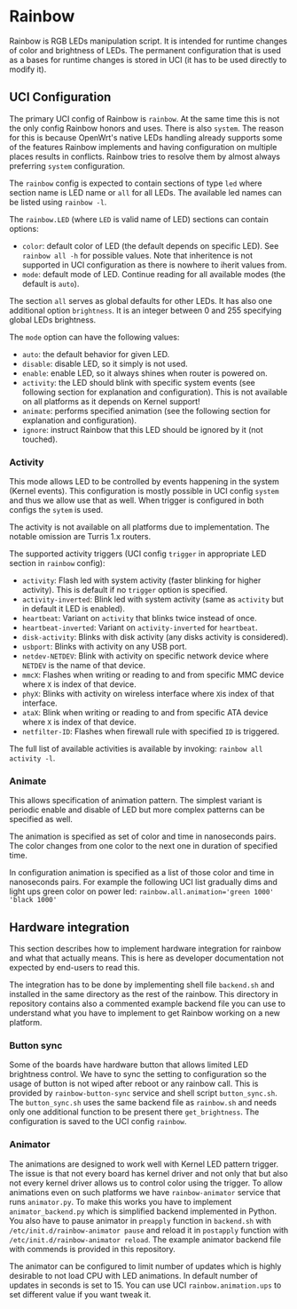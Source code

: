 # Rainbow

Rainbow is RGB LEDs manipulation script. It is intended for runtime changes of
color and brightness of LEDs. The permanent configuration that is used as a
bases for runtime changes is stored in UCI (it has to be used directly to modify
it).


## UCI Configuration

The primary UCI config of Rainbow is `rainbow`. At the same time this is not the
only config Rainbow honors and uses. There is also `system`. The reason for this
is because OpenWrt's native LEDs handling already supports some of the features
Rainbow implements and having configuration on multiple places results in
conflicts. Rainbow tries to resolve them by almost always preferring `system`
configuration.

The `rainbow` config is expected to contain sections of type `led` where section
name is LED name or `all` for all LEDs. The available led names can be listed
using `rainbow -l`.

The `rainbow.LED` (where `LED` is valid name of LED) sections can contain
options:

* `color`: default color of LED (the default depends on specific LED). See
  `rainbow all -h` for possible values. Note that inheritence is not supported
  in UCI configuration as there is nowhere to iherit values from.
* `mode`: default mode of LED. Continue reading for all available modes (the
  default is `auto`).

The section `all` serves as global defaults for other LEDs. It has also one
additional option `brightness`. It is an integer between 0 and 255 specifying
global LEDs brightness.

The `mode` option can have the following values:

* `auto`: the default behavior for given LED.
* `disable`: disable LED, so it simply is not used.
* `enable`: enable LED, so it always shines when router is powered on.
* `activity`: the LED should blink with specific system events (see following
  section for explanation and configuration). This is not available on all
  platforms as it depends on Kernel support!
* `animate`: performs specified animation (see the following section for
  explanation and configuration).
* `ignore`: instruct Rainbow that this LED should be ignored by it (not
  touched).

### Activity

This mode allows LED to be controlled by events happening in the system (Kernel
events). This configuration is mostly possible in UCI config `system` and thus
we allow use that as well. When trigger is configured in both configs the
`sytem` is used.

The activity is not available on all platforms due to implementation. The
notable omission are Turris 1.x routers.

The supported activity triggers (UCI config `trigger` in appropriate LED section
in `rainbow` config):

* `activity`: Flash led with system activity (faster blinking for higher
  activity). This is default if no `trigger` option is specified.
* `activity-inverted`: Blink led with system activity (same as `activity` but in
  default it LED is enabled).
* `heartbeat`: Variant on `activity` that blinks twice instead of once.
* `heartbeat-inverted`: Variant on `activity-inverted` for `heartbeat`.
* `disk-activity`: Blinks with disk activity (any disks activity is considered).
* `usbport`: Blinks with activity on any USB port.
* `netdev-NETDEV`: Blink with activity on specific network device where `NETDEV`
  is the name of that device.
* `mmcX`: Flashes when writing or reading to and from specific MMC device where
  `X` is index of that device.
* `phyX`: Blinks with activity on wireless interface where `X`is index of that
  interface.
* `ataX`: Blink when writing or reading to and from specific ATA device where
  `X` is index of that device.
* `netfilter-ID`: Flashes when firewall rule with specified `ID` is triggered.

The full list of available activities is available by invoking:
`rainbow all activity -l`.

### Animate

This allows specification of animation pattern. The simplest variant is periodic
enable and disable of LED but more complex patterns can be specified as well.

The animation is specified as set of color and time in nanoseconds pairs. The
color changes from one color to the next one in duration of specified time.

In configuration animation is specified as a list of those color and time in
nanoseconds pairs. For example the following UCI list gradually dims and
light ups green color on power led:
`rainbow.all.animation='green 1000' 'black 1000'`


## Hardware integration

This section describes how to implement hardware integration for rainbow and
what that actually means. This is here as developer documentation not expected
by end-users to read this.

The integration has to be done by implementing shell file `backend.sh` and
installed in the same directory as the rest of the rainbow. This directory in
repository contains also a commented example backend file you can use to
understand what you have to implement to get Rainbow working on a new platform.

### Button sync

Some of the boards have hardware button that allows limited LED brightness
control. We have to sync the setting to configuration so the usage of button is
not wiped after reboot or any rainbow call. This is provided by
`rainbow-button-sync` service and shell script `button_sync.sh`. The
`button_sync.sh` uses the same backend file as `rainbow.sh` and needs only one
additional function to be present there `get_brightness`. The configuration is
saved to the UCI config `rainbow`.

### Animator

The animations are designed to work well with Kernel LED pattern trigger. The
issue is that not every board has kernel driver and not only that but also not
every kernel driver allows us to control color using the trigger. To allow
animations even on such platforms we have `rainbow-animator` service that runs
`animator.py`. To make this works you have to implement `animator_backend.py`
which is simplified backend implemented in Python. You also have to pause
animator in `preapply` function in `backend.sh` with
`/etc/init.d/rainbow-animator pause` and reload it in `postapply` function with
`/etc/init.d/rainbow-animator reload`. The example animator backend file with
commends is provided in this repository.

The animator can be configured to limit number of updates which is highly
desirable to not load CPU with LED animations. In default number of updates in
seconds is set to 15. You can use UCI `rainbow.animation.ups` to set different
value if you want tweak it.

